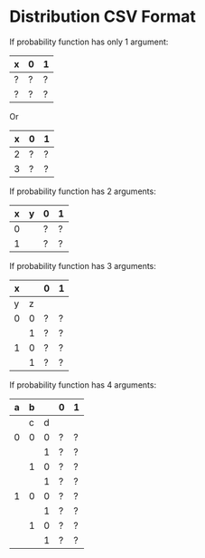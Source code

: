 # Distribution CSV Format

If probability function has only 1 argument:

|x |0 |1 |
|--|--|--|
|? |? |? |
|? |? |? |

Or

|x |0 |1 |
|--|--|--|
|2 |? |? |
|3 |? |? |

If probability function has 2 arguments:

|x |y |0 |1 |
|--|--|--|--|
|0 |  |? |? |
|1 |  |? |? |

If probability function has 3 arguments:

|x |  |0 |1 |
|--|--|--|--|
|y |z |  |  |
|0 |0 |? |? |
|  |1 |? |? |
|1 |0 |? |? |
|  |1 |? |? |

If probability function has 4 arguments:

|a |b |  |0 |1 |
|--|--|--|--|--|
|  |c |d |  |  |
|0 |0 |0 |? |? |
|  |  |1 |? |? |
|  |1 |0 |? |? |
|  |  |1 |? |? |
|1 |0 |0 |? |? |
|  |  |1 |? |? |
|  |1 |0 |? |? |
|  |  |1 |? |? |
